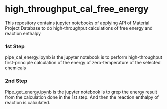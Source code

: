 # high_throughput_cal_free_energy
This repository contains jupyter notebooks of applying API of Material Project Database to do high-throughput calculations of free energy and reaction enthalpy

### 1st Step
pipe_cal_energy.ipynb is the jupyter notebook is to perform high-throughput first-principle calculation of the energy of zero-temperature of the selected chemicals

### 2nd Step
Pipe_get_energy.ipynb is the jupyter notebook is to grep the energy result from the calculation done in the 1st step. And then the reaction enthalpy of reaction is calculated.
